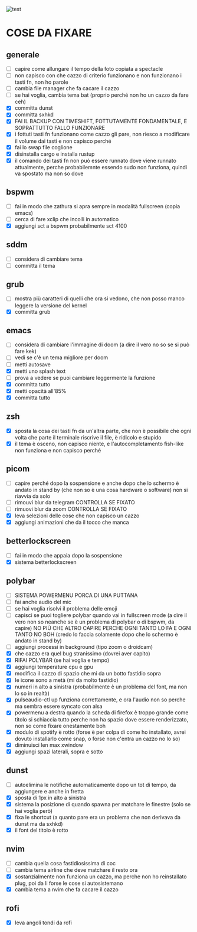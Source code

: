 ![test](../waterfalls.jpg)

# COSE DA FIXARE

## generale

- [ ] capire come allungare il tempo della foto copiata a spectacle
- [ ] non capisco con che cazzo di criterio funzionano e non funzionano i tasti fn, non ho parole
- [ ] cambia file manager che fa cacare il cazzo
- [ ] se hai voglia, cambia tema bat (proprio perché non ho un cazzo da fare ceh)
- [x] committa dunst
- [x] committa sxhkd
- [x] FAI IL BACKUP CON TIMESHIFT, FOTTUTAMENTE FONDAMENTALE, E SOPRATTUTTO FALLO FUNZIONARE
- [x] i fottuti tasti fn funzionano come cazzo gli pare, non riesco a modificare il volume dai tasti e non capisco perché
- [x] fai lo swap file coglione
- [x] disinstalla cargo e installa rustup
- [x] il comando dei tasti fn non può essere runnato dove viene runnato attualmente, perche probabilemnte essendo sudo non funziona, quindi va spostato ma non so dove

## bspwm

- [ ] fai in modo che zathura si apra sempre in modalità fullscreen (copia emacs)
- [ ] cerca di fare xclip che incolli in automatico
- [x] aggiungi sct a bspwm probabilmente sct 4100

## sddm

- [ ] considera di cambiare tema
- [ ] committa il tema

## grub

- [ ] mostra più caratteri di quelli che ora si vedono, che non posso manco leggere la versione del kernel
- [x] committa grub

## emacs

- [ ] considera di cambiare l'immagine di doom (a dire il vero no so se si può fare kek)
- [ ] vedi se c'è un tema migliore per doom
- [ ] metti autosave
- [x] metti uno splash text
- [ ] prova a vedere se puoi cambiare leggermente la funzione
- [x] committa tutto
- [x] metti opacità all'85%
- [x] committa tutto

## zsh

- [x] sposta la cosa dei tasti fn da un'altra parte, che non è possibile che ogni volta che parte il terminale riscrive il file, è ridicolo e stupido
- [x] il tema è osceno, non capisco niente, e l'autocompletamento fish-like non funziona e non capisco perché

## picom

- [ ] capire perché dopo la sospensione e anche dopo che lo schermo è andato in stand by (che non so è una cosa hardware o software) non si riavvia da solo
- [ ] rimouvi blur da telegram CONTROLLA SE FIXATO
- [ ] rimuovi blur da zoom CONTROLLA SE FIXATO
- [x] leva selezioni delle cose che non capisco un cazzo
- [x] aggiungi animazioni che da il tocco che manca

## betterlockscreen

- [ ] fai in modo che appaia dopo la sospensione
- [x] sistema betterlockscreen

## polybar

- [ ] SISTEMA POWERMENU PORCA DI UNA PUTTANA
- [ ] fai anche audio del mic
- [ ] se hai voglia risolvi il problema delle emoji
- [ ] capisci se puoi togliere polybar quando vai in fullscreen mode (a dire il vero non so neanche se è un problema di polybar o di bspwm, da capire) NO PIÙ CHE ALTRO CAPIRE PERCHE OGNI TANTO LO FA E OGNI TANTO NO BOH (credo lo faccia solamente dopo che lo schermo è andato in stand by)
- [ ] aggiungi processi in background (tipo zoom o droidcam)
- [x] che cazzo era quel bug stranissimo (dovrei aver capito)
- [x] RIFAI POLYBAR (se hai voglia e tempo)
- [x] aggiungi temperature cpu e gpu
- [x] modifica il cazzo di spazio che mi da un botto fastidio sopra
- [x] le icone sono a metà (mi da molto fastidio)
- [x] numeri in alto a sinistra (probabilmente è un problema del font, ma non lo so in realtà)
- [x] pulseaudio-ctl up funziona correttamente, e ora l'audio non so perche ma sembra essere syncato con alsa
- [x] powermenu a destra quando la scheda di firefox è troppo grande come titolo si schiaccia tutto perche non ha spazio dove essere renderizzato, non so come fixare onestamente boh
- [x] modulo di spotify è rotto (forse è per colpa di come ho installato, avrei dovuto installarlo come snap, o forse non c'entra un cazzo no lo so)
- [x] diminuisci len max xwindow
- [x] aggiungi spazi laterali, sopra e sotto

## dunst

- [ ] autoelimina le notifiche automaticamente dopo un tot di tempo, da aggiungere e anche in fretta
- [x] sposta di 1px in alto a sinistra
- [x] sistema la posizione di quando spawna per matchare le finestre (solo se hai voglia però)
- [x] fixa le shortcut (a quanto pare era un problema che non derivava da dunst ma da sxhkd)
- [x] il font del titolo è rotto

## nvim

- [ ] cambia quella cosa fastidiosissima di coc
- [ ] cambia tema airline che deve matchare il resto ora
- [x] sostanzialmente non funziona un cazzo, ma perche non ho reinstallato plug, poi da li forse le cose si autosistemano
- [x] cambia tema a nvim che fa cacare il cazzo

## rofi

- [x] leva angoli tondi da rofi
